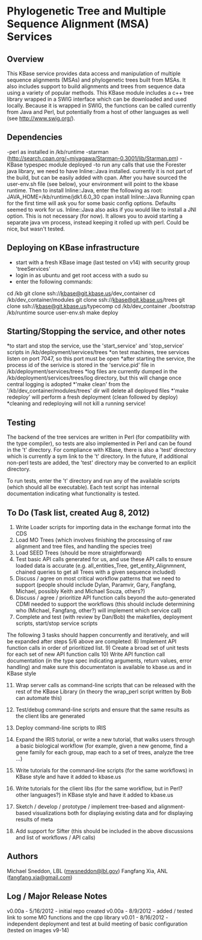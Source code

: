 
Phylogenetic Tree and Multiple Sequence Alignment (MSA) Services
=============================================

Overview
----------
This KBase service provides data access and manipulation of multiple sequence
alignments (MSAs) and phylogenetic trees built from MSAs.  It also includes support
to build alignments and trees from sequence data using a variety of popular methods.
This KBase module includes a c++ tree library wrapped in a SWIG interface which can
be downloaded and used locally.  Because it is wrapped in SWIG, the functions can be
called currently from Java and Perl, but potentially from a host of other languages
as well (see http://www.swig.org/).


Dependencies
----------
-perl as installed in /kb/runtime
-starman (http://search.cpan.org/~miyagawa/Starman-0.3001/lib/Starman.pm)
-KBase typespec module deployed
-to run any calls that use the Forester java library, we need to have Inline::Java installed.
 currently it is not part of the build, but can be easily added with cpan.  After you have sourced
 the user-env.sh file (see below), your environment will point to the kbase runtime.  Then to
 install Inline::Java, enter the following as root:
    JAVA_HOME=/kb/runtime/jdk1.6.0_30 cpan install Inline::Java
 Running cpan for the first time will ask you for some basic config options.  Defaults seemed to
 work for us.  Inline::Java also asks if you would like to install a JNI option.  This is not
 necessary (for now).  It allows you to avoid starting a separate java vm process, instead keeping
 it rolled up with perl.  Could be nice, but wasn't tested.

Deploying on KBase infrastructure
----------
* start with a fresh KBase image (last tested on v14) with security group 'treeServices'
* login in as ubuntu and get root access with a sudo su
* enter the following commands:

cd /kb
git clone ssh://kbase@git.kbase.us/dev_container
cd /kb/dev_container/modules
git clone ssh://kbase@git.kbase.us/trees
git clone ssh://kbase@git.kbase.us/typecomp
cd /kb/dev_container
./bootstrap /kb/runtime
source user-env.sh
make deploy


Starting/Stopping the service, and other notes
---------------------------
*to start and stop the service, use the 'start_service' and 'stop_service' scripts in /kb/deployment/services/trees
*on test machines, tree services listen on port 7047, so this port must be open
*after starting the service, the process id of the serivice is stored in the 'service.pid' file in /kb/deployment/services/trees
*log files are currently dumped in the /kb/deployment/services/trees/log directory, but this will change once central logging is adopted
*'make clean' from the '/kb/dev_container/modules/trees' dir will delete all deployed files
*'make redeploy' will perform a fresh deployment (clean followed by deploy)
*cleaning and redeploying will not kill a running service!


Testing
----------
The backend of the tree services are written in Perl (for compatibility with the type compiler), so
tests are also implemented in Perl and can be found in the 't' directory.  For compliance with KBase,
there is also a 'test' directory which is currently a sym link to the 't' directory.  In the future,
if additional non-perl tests are added, the 'test' directory may be converted to an explicit directory.

To run tests, enter the 't' directory and run any of the available scripts (which should all be executable).
Each test script has internal documentation indicating what functionality is tested.


To Do (Task list, created Aug 8, 2012)
----------
1) Write Loader scripts for importing data in the exchange format into the CDS
2) Load MO Trees (which involves finishing the processing of raw alignment and tree files, and handling the species tree)
3) Load SEED Trees (should be more straightforward)
4) Test basic API calls generated for us, and use these API calls to ensure loaded data is accurate
    (e.g. all_entities_Tree, get_entity_Alignmnent, chained queries to get all Trees with a given sequence included)
5) Discuss / agree on most critical workflow patterns that we need to support
    (people should include Dylan, Paramvir, Gary, Fangfang, Michael, possibly Keith and Michael Souza, others?)
6) Discuss / agree / prioritize API function calls beyond the auto-generated CDMI needed to support the workflows
    (this should include determining who (Michael, Fangfang, other?) will implement which service call)
7) Complete and test (with review by Dan/Bob) the makefiles, deployment scripts, start/stop service scripts

The following 3 tasks should happen concurrently and iteratively, and will be expanded after steps 5/6 above are completed:
8) Implement API function calls in order of prioritized list.
9) Create a broad set of unit tests for each set of new API function calls
10) Write API function call documentation (in the type spec indicating arguments, return values, error handling) and make sure
    this documentaton is available to kbase.us and in KBase style

11) Wrap server calls as command-line scripts that can be released with the rest of the KBase Library
    (in theory the wrap_perl script written by Bob can automate this)
12) Test/debug command-line scripts and ensure that the same results as the client libs are generated
13) Deploy command-line scripts to IRIS

14) Expand the IRIS tutorial, or write a new tutorial, that walks users through a basic biological workflow
     (for example, given a new genome, find a gene family for each group, map each to a set of trees, analyze the tree ...)
15) Write tutorials for the command-line scripts (for the same workflows) in KBase style and have it added to kbase.us
16) Write tutorials for the client libs (for the same workflow, but in Perl? other languages?) in KBase style and have it added to kbase.us

17) Sketch / develop / prototype / implement tree-based and alignment-based visualizations both for displaying existing data
    and for displaying results of meta
    
18) Add support for Sifter (this should be included in the above discussions and list of workflows / API calls)




Authors
---------
Michael Sneddon, LBL (mwsneddon@lbl.gov)
Fangfang Xia, ANL (fangfang.xia@gmail.com)


Log / Major Release Notes
---------
v0.00a - 5/16/2012 - initial repo created
v0.00a - 8/9/2012 - added / tested link to some MO functions and the cpp library
v0.01  - 8/16/2012 - independent deployment and test at build meeting of basic configuration (tested on images v9-14)
